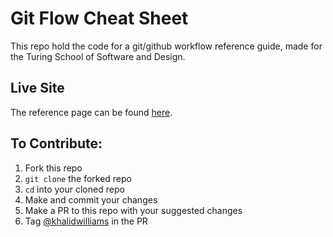 # Git Flow Cheat Sheet

This repo hold the code for a git/github workflow reference guide, made for the Turing School of Software and Design.

## Live Site
The reference page can be found [here](https://turingschool-examples.github.io/git-flow-cheatsheet/).

## To Contribute:
1. Fork this repo
2. `git clone` the forked repo
3. `cd` into your cloned repo
4. Make and commit your changes
5. Make a PR to this repo with your suggested changes
6. Tag [@khalidwilliams](https://github.com/khalidwilliams/) in the PR

